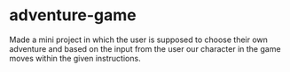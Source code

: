 # adventure-game
Made a mini project in which the user is supposed to choose their own adventure and based on the input from the user our character in the game moves within the given instructions.
